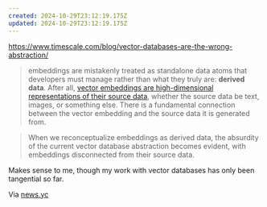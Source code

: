 ```yaml
---
created: 2024-10-29T23:12:19.175Z
updated: 2024-10-29T23:12:19.175Z
---
```

https://www.timescale.com/blog/vector-databases-are-the-wrong-abstraction/

> embeddings are mistakenly treated as standalone data atoms that developers must manage rather than what they truly are: **derived data**. After all, [vector embeddings are high-dimensional representations of their source data](https://www.timescale.com/blog/a-beginners-guide-to-vector-embeddings/), whether the source data be text, images, or something else. There is a fundamental connection between the vector embedding and the source data it is generated from.

> When we reconceptualize embeddings as derived data, the absurdity of the current vector database abstraction becomes evident, with embeddings disconnected from their source data.

Makes sense to me, though my work with vector databases has only been tangential so far.

Via [news.yc](https://www.timescale.com/blog/vector-databases-are-the-wrong-abstraction/)